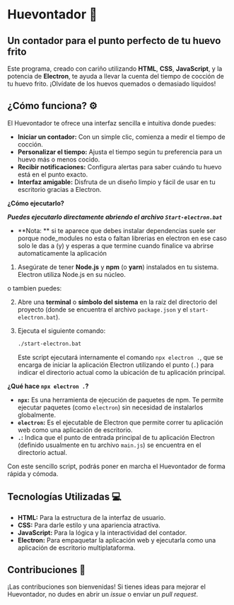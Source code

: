 # Huevontador 🍳

## Un contador para el punto perfecto de tu huevo frito

Este programa, creado con cariño utilizando **HTML**, **CSS**, **JavaScript**, y la potencia de **Electron**, te ayuda a llevar la cuenta del tiempo de cocción de tu huevo frito. ¡Olvídate de los huevos quemados o demasiado líquidos!

## ¿Cómo funciona? ⚙️

El Huevontador te ofrece una interfaz sencilla e intuitiva donde puedes:

* **Iniciar un contador:** Con un simple clic, comienza a medir el tiempo de cocción.
* **Personalizar el tiempo:** Ajusta el tiempo según tu preferencia para un huevo más o menos cocido.
* **Recibir notificaciones:** Configura alertas para saber cuándo tu huevo está en el punto exacto.
* **Interfaz amigable:** Disfruta de un diseño limpio y fácil de usar en tu escritorio gracias a Electron.

**¿Cómo ejecutarlo?**

***Puedes ejecutarlo directamente abriendo el archivo `Start-electron.bat`***

* **Nota: ** si te aparece que debes instalar dependencias suele ser porque node_modules no esta o faltan librerias en electron en ese caso solo le das a (y) y esperas a que termine cuando finalice va abrirse automaticamente la aplicación

1.  Asegúrate de tener **Node.js** y **npm** (o **yarn**) instalados en tu sistema. Electron utiliza Node.js en su núcleo.

o tambien puedes:
   
2.  Abre una **terminal** o **símbolo del sistema** en la raíz del directorio del proyecto (donde se encuentra el archivo `package.json` y el `start-electron.bat`).
4.  Ejecuta el siguiente comando:

    ```bash
    ./start-electron.bat
    ```

    Este script ejecutará internamente el comando `npx electron .`, que se encarga de iniciar la aplicación Electron utilizando el punto (`.`) para indicar el directorio actual como la ubicación de tu aplicación principal.

**¿Qué hace `npx electron .`?**

* **`npx`:** Es una herramienta de ejecución de paquetes de npm. Te permite ejecutar paquetes (como `electron`) sin necesidad de instalarlos globalmente.
* **`electron`:** Es el ejecutable de Electron que permite correr tu aplicación web como una aplicación de escritorio.
* **`.`:** Indica que el punto de entrada principal de tu aplicación Electron (definido usualmente en tu archivo `main.js`) se encuentra en el directorio actual.

Con este sencillo script, podrás poner en marcha el Huevontador de forma rápida y cómoda.

## Tecnologías Utilizadas 💻

* **HTML:** Para la estructura de la interfaz de usuario.
* **CSS:** Para darle estilo y una apariencia atractiva.
* **JavaScript:** Para la lógica y la interactividad del contador.
* **Electron:** Para empaquetar la aplicación web y ejecutarla como una aplicación de escritorio multiplataforma.


## Contribuciones 🤝

¡Las contribuciones son bienvenidas! Si tienes ideas para mejorar el Huevontador, no dudes en abrir un *issue* o enviar un *pull request*.
